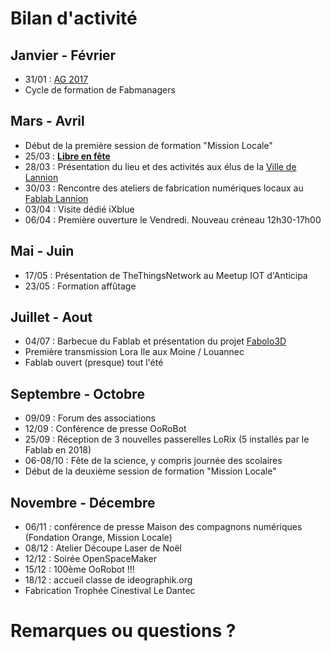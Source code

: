 # Bilan d'activité


## Janvier - Février
* 31/01 : [AG 2017](https://wiki.fablab-lannion.org/index.php?title=Compte_Rendu_AG_2017)
* Cycle de formation de Fabmanagers


## Mars - Avril
* Début de la première session de formation "Mission Locale"
* 25/03 : **[Libre en fête](http://libre-en-fete-tregor.fr/)**
* 28/03 : Présentation du lieu et des activités aux élus de la [Ville de Lannion](https://www.lannion.bzh/)
* 30/03 : Rencontre des ateliers de fabrication numériques locaux au [Fablab Lannion](https://wiki.fablab-lannion.org)
* 03/04 : Visite dédié iXblue
* 06/04 : Première ouverture le Vendredi. Nouveau créneau 12h30-17h00


## Mai - Juin
* 17/05 : Présentation de TheThingsNetwork au Meetup IOT d'Anticipa
* 23/05 : Formation affûtage

## Juillet - Aout
* 04/07 : Barbecue du Fablab et présentation du projet [Fabolo3D](https://wiki.fablab-lannion.org/index.php?title=Fabolo3D)
* Première transmission Lora Ile aux Moine / Louannec
* Fablab ouvert (presque) tout l'été


## Septembre - Octobre
* 09/09 : Forum des associations
* 12/09 : Conférence de presse OoRoBot
* 25/09 : Réception de 3 nouvelles passerelles LoRix (5 installés par le Fablab en 2018)
* 06-08/10 : Fête de la science, y compris journée des scolaires
* Début de la deuxième session de formation "Mission Locale"


## Novembre - Décembre
* 06/11 : conférence de presse Maison des compagnons numériques (Fondation Orange, Mission Locale)
* 08/12 : Atelier Découpe Laser de Noël
* 12/12 : Soirée OpenSpaceMaker
* 15/12 : 100ème OoRobot !!!
* 18/12 : accueil classe de ideographik.org
* Fabrication Trophée Cinestival Le Dantec


# Remarques ou questions ?
